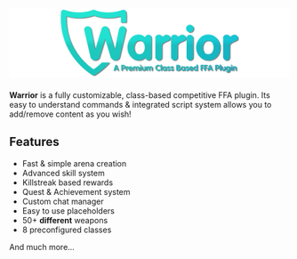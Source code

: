 ![Warrior Plugin Logo](assets/warrior_logo.png?raw=true "Warrior Logo")
---
**Warrior** is a fully customizable, class-based competitive FFA plugin. Its easy
to understand commands & integrated script system allows you to add/remove content as you wish!

## Features
- Fast & simple arena creation
- Advanced skill system
- Killstreak based rewards
- Quest & Achievement system
- Custom chat manager
- Easy to use placeholders
- 50+ **different** weapons
- 8 preconfigured classes

And much more... 